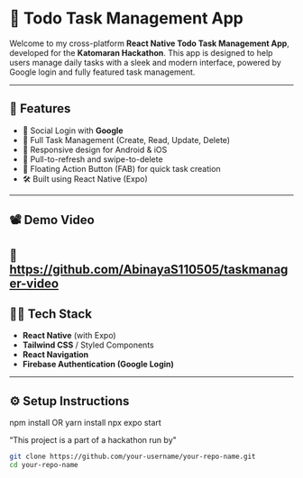 # 📱 Todo Task Management App

Welcome to my cross-platform **React Native Todo Task Management App**, developed for the **Katomaran Hackathon**. This app is designed to help users manage daily tasks with a sleek and modern interface, powered by Google login and fully featured task management.

---

## 🚀 Features

- 🔐 Social Login with **Google**
- 📝 Full Task Management (Create, Read, Update, Delete)
- 📱 Responsive design for Android & iOS
- 🔁 Pull-to-refresh and swipe-to-delete
- 🧭 Floating Action Button (FAB) for quick task creation
- 🛠 Built using React Native (Expo)
---
## 📽 Demo Video

🎥 
https://github.com/AbinayaS110505/taskmanager-video
---

## 🧑‍💻 Tech Stack

- **React Native** (with Expo)
- **Tailwind CSS** / Styled Components
- **React Navigation**
- **Firebase Authentication (Google Login)**

---

## ⚙️ Setup Instructions
npm install
OR
yarn install
npx expo start

 “This project is a part of a hackathon run by"

```bash
git clone https://github.com/your-username/your-repo-name.git
cd your-repo-name
